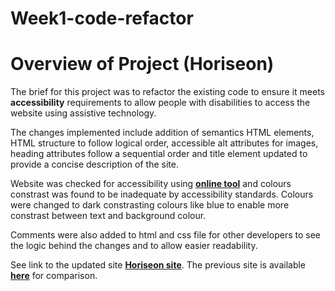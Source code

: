 # Week1-code-refactor

# Overview of Project (Horiseon)

The brief for this project was to refactor the existing code to ensure it meets **accessibility** requirements to allow people with disabilities
to access the website using assistive technology. 

The changes implemented include addition of semantics HTML elements, HTML structure to follow logical order, accessible alt attributes for images,
heading attributes follow a sequential order and title element updated to provide a concise description of the site.

Website was checked for accessibility using [**online tool**](https://www.deque.com/free-accessibility-test/) and colours constrast was found to be inadequate by accessibility standards. Colours were changed to dark constrasting colours like blue to enable more constrast between text and background colour.

Comments were also added to html and css file for other developers to see the logic behind the changes and to allow easier readability.


See link to the updated site [**Horiseon site**](https://petergryllis.github.io/Week1-code-refactor/). The previous site is available [**here**](/02-Homework/Assets/01-html-css-git-homework-demo.png) for comparison. 

